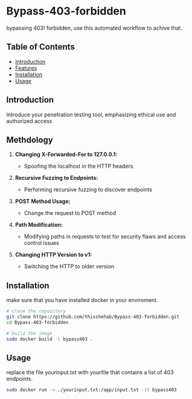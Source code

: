 # Bypass-403-forbidden
bypassing 403! forbidden, use this automated workflow to achive that.
## Table of Contents

- [Introduction](#introduction)
- [Features](#features)
- [Installation](#installation)
- [Usage](#usage)

## Introduction

Introduce your penetration testing tool, emphasizing ethical use and authorized access

## Methdology 

1. **Changing X-Forwarded-For to 127.0.0.1:**
    - Spoofing the localhost in the HTTP headers.
  
2. **Recursive Fuzzing to Endpoints:**
    - Performing recursive fuzzing to discover endpoints

3. **POST Method Usage:**
    - Change the request to POST method

4. **Path Modification:**
    - Modifying paths in requests to test for security flaws and access control issues

5. **Changing HTTP Version to v1:**
    - Switching the HTTP to older version

## Installation

make sure that you have installed docker in your enviroment.

```bash
# clone the repository
git clone https://github.com/thisshehab/Bypass-403-forbidden.git
cd Bypass-403-forbidden
```

```bash
# build the image
sudo docker build -t bypass403 .
```
## Usage
replace the file yourinput.txt with yourfile that contains a list of 403 endpoints.

```bash
sudo docker run -v ./yourinput.txt:/app/input.txt -it bypass403
```

